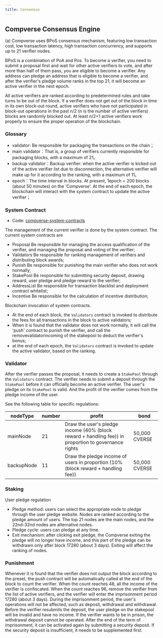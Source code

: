 ```yaml
---
title: Consensus
---
```


## Compverse Consensus Engine

(a) Compverse uses BPoS consensus mechanism, featuring low transaction cost, low transaction latency, high transaction concurrency, and supports up to 21 verifier nodes.

BPoS is a combination of PoA and Pos. To become a verifier, you need to submit a proposal first and wait for other active verifiers to vote, and after more than half of them pass, you are eligible to become a verifier. Any address can pledge an address that is eligible to become a verifier, and after the verifier's pledge volume ranks in the top 21, it will become an active verifier in the next epoch.

All active verifiers are ranked according to predetermined rules and take turns to be out of the block. If a verifier does not get out of the block in time in its own block-out round, active verifiers who have not participated in block-out operations in the past n/2 (n is the number of active verifiers) blocks are randomly blocked out. At least n/2+1 active verifiers work properly to ensure the proper operation of the blockchain.

### Glossary

- validator: Be responsible for packaging the transactions on the chain；
- main validator：That is, a group of verifiers currently responsible for packaging blocks, with a maximum of 21。
- backup validator：Backup verifier: when the active verifier is kicked out of the active verifier list due to disconnection, the alternative verifier will make up for it according to the ranking, with a maximum of 11。
- epoch：The time interval in blocks. At present, 1epoch = 200 blocks (about 50 minutes) on the 'Compverse'. At the end of each epoch, the blockchain will interact with the system contract to update the active verifier；

### System Contract

- Code: [compverse-system-contracts](https://github.com/compverse/system-contracts)

The management of the current verifier is done by the system contract. The current system contracts are

- Proposal Be responsible for managing the access qualification of the verifier, and managing the proposal and voting of the verifier;
- Validators Be responsible for ranking management of verifiers and distributing block awards;
- Punish Be responsible for punishing the main verifier who does not work normally;
- StakePool Be responsible for submitting security deposit, drawing reward, user pledge and pledge reward to the verifier;
- AddressList Be responsible for transaction blacklist and deployment contract whitelist;
- Incentive Be responsible for the calculation of incentive distribution;

Blockchain invocation of system contracts.

- At the end of each block, the `Validators` contract is invoked to distribute the fees for all transactions in the block to active validators;
- When it is found that the validator does not work normally, it will call the 'push' contract to punish the verifier, and call the removevalidatorincoming of the stakepool to deduct the verifier's bonus;
- at the end of each epoch, the `Validators` contract is invoked to update the active validator, based on the ranking.

### Validator

After the verifier passes the proposal, it needs to create a `StakePool` through the `Validators` contract. The verifier needs to submit a deposit through the `StakePool` before it can officially become an active verifier. The user's pledge on its `StakePool` is valid. And the profit of the verifier comes from the pledge income of the user.

See the following table for specific regulations:

| nodeType   | number | profit                                                                                               | bond        |
| ---------- | ------ | ---------------------------------------------------------------------------------------------------- | ----------- |
| mainNode   | 21     | Draw the user's pledge income (40% (block reward + handling fee)) in proportion to governance rights | 50,000 CVERSE |
| backupNode | 11     | Draw the pledge income of users in proportion (10% (block reward + handling fee))                    | 50,000 CVERSE |

### Staking

User pledge regulation

- Pledge method: users can select the appropriate node to pledge through the user pledge website. Nodes are ranked according to the pledge amount of users. The top 21 nodes are the main nodes, and the 22nd-32nd nodes are alternative nodes.
- Pledge cycle: users can pledge at any time.
- Exit mechanism: after clicking exit pledge, the Compverse exiting the pledge will no longer have income, and this part of the pledge can be withdrawn only after block 17280 (about 3 days). Exiting will affect the ranking of nodes.

### Punishment

Whenever it is found that the verifier does not output the block according to the preset, the push contract will be automatically called at the end of the block to count the verifier. When the count reaches 48, all the income of the verifier is confiscated. When the count reaches 96, remove the verifier from the list of active verifiers, and the verifier will enter the imprisonment period 17280 (about 3 days). During the imprisonment period, the user's operations will not be affected, such as deposit, withdrawal and withdrawal. Before the verifier resubmits the deposit, the user pledge on the stakepool will be invalid and have no income. If the verifier wants to be in prison, the withdrawal deposit cannot be operated. After the end of the term of imprisonment, it can be activated again by submitting a security deposit. If the security deposit is insufficient, it needs to be supplemented first.
